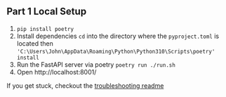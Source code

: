 ## Part 1 Local Setup

1. `pip install poetry`
2. Install dependencies `cd` into the directory where the `pyproject.toml` is located then `'C:\Users\John\AppData\Roaming\Python\Python310\Scripts\poetry' install`
3. Run the FastAPI server via poetry `poetry run ./run.sh`
4. Open http://localhost:8001/

If you get stuck, checkout the [troubleshooting readme](../troubleshooting/README.md)